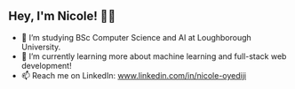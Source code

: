## Hey, I'm Nicole! 👋🏾

- 🔭 I’m studying BSc Computer Science and AI at Loughborough University.
- 🌱 I’m currently learning more about machine learning and full-stack web development!
- 📫 Reach me on LinkedIn: www.linkedin.com/in/nicole-oyediji
